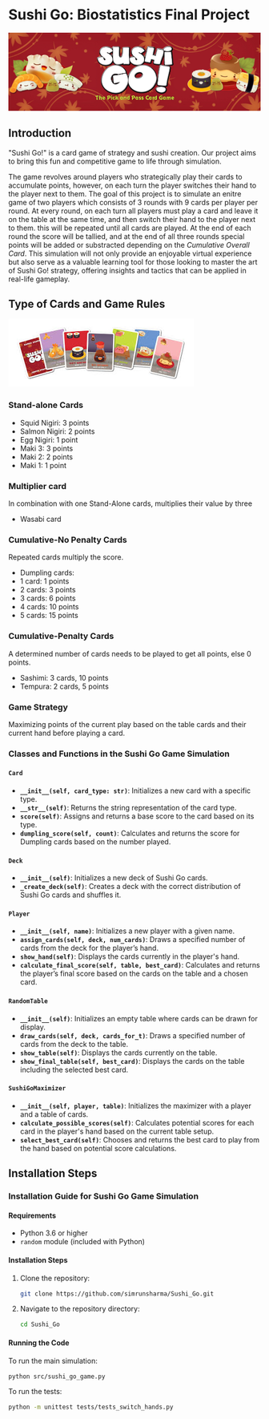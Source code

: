 # Sushi Go: Biostatistics Final Project
![Logo](Images/sushi_logo.png)

## Introduction
"Sushi Go!" is a card game of strategy and sushi creation. Our project aims to bring this fun and competitive game to life through simulation. 

The game revolves around players who strategically play their cards to accumulate points, however, on each turn the player switches their hand to the player next to them. The goal of this project is to simulate an enitre game of two players which consists of 3 rounds with 9 cards per player per round. At every round, on each turn all players must play a card and leave it on the table at the same time, and then switch their hand to the player next to them. this will be repeated until all cards are played. At the end of each round the score will be tallied, and at the end of all three rounds special points will be added or substracted depending on the *Cumulative Overall Card*.  This simulation will not only provide an enjoyable virtual experience but also serve as a valuable learning tool for those looking to master the art of Sushi Go! strategy, offering insights and tactics that can be applied in real-life gameplay.

## Type of Cards and Game Rules
![cards](Images/sushi_cards.png)

### Stand-alone Cards
- Squid Nigiri: 3 points
- Salmon Nigiri: 2 points
- Egg Nigiri: 1 point
- Maki 3: 3 points
- Maki 2: 2 points
- Maki 1: 1 point
  
### Multiplier card
In combination with one Stand-Alone cards, multiplies their value by three
- Wasabi card

### Cumulative-No Penalty Cards
Repeated cards multiply the score.
- Dumpling cards:
- 1 card: 1 points
- 2 cards: 3 points
- 3 cards: 6 points
- 4 cards: 10 points
- 5 cards: 15 points
  
### Cumulative-Penalty Cards
A determined number of cards needs to be played to get all points, else 0 points.
- Sashimi: 3 cards, 10 points
- Tempura: 2 cards, 5 points
  
### Game Strategy

Maximizing points of the current play based on the table cards and their current hand before playing a card.

### Classes and Functions in the Sushi Go Game Simulation

#### `Card`
- **`__init__(self, card_type: str)`**: Initializes a new card with a specific type.
- **`__str__(self)`**: Returns the string representation of the card type.
- **`score(self)`**: Assigns and returns a base score to the card based on its type.
- **`dumpling_score(self, count)`**: Calculates and returns the score for Dumpling cards based on the number played.

#### `Deck`
- **`__init__(self)`**: Initializes a new deck of Sushi Go cards.
- **`_create_deck(self)`**: Creates a deck with the correct distribution of Sushi Go cards and shuffles it.

#### `Player`
- **`__init__(self, name)`**: Initializes a new player with a given name.
- **`assign_cards(self, deck, num_cards)`**: Draws a specified number of cards from the deck for the player’s hand.
- **`show_hand(self)`**: Displays the cards currently in the player's hand.
- **`calculate_final_score(self, table, best_card)`**: Calculates and returns the player’s final score based on the cards on the table and a chosen card.

#### `RandomTable`
- **`__init__(self)`**: Initializes an empty table where cards can be drawn for display.
- **`draw_cards(self, deck, cards_for_t)`**: Draws a specified number of cards from the deck to the table.
- **`show_table(self)`**: Displays the cards currently on the table.
- **`show_final_table(self, best_card)`**: Displays the cards on the table including the selected best card.

#### `SushiGoMaximizer`
- **`__init__(self, player, table)`**: Initializes the maximizer with a player and a table of cards.
- **`calculate_possible_scores(self)`**: Calculates potential scores for each card in the player's hand based on the current table setup.
- **`select_best_card(self)`**: Chooses and returns the best card to play from the hand based on potential score calculations.


## Installation Steps 

### Installation Guide for Sushi Go Game Simulation

#### Requirements

- Python 3.6 or higher
- `random` module (included with Python)

#### Installation Steps

1. Clone the repository:
   ```bash
   git clone https://github.com/simrunsharma/Sushi_Go.git
   ```
2. Navigate to the repository directory:
    ```bash
    cd Sushi_Go
    ```
#### Running the Code

To run the main simulation:
```bash
python src/sushi_go_game.py
```

To run the tests:
```bash
python -m unittest tests/tests_switch_hands.py
```



  
   


